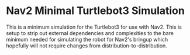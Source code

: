 # Nav2 Minimal Turtlebot3 Simulation

This is a minimum simulation for the Turtlebot3 for use with Nav2. This is setup to strip out external dependencies and complexities to the bare minimum needed for simulating the robot for Nav2's bringup which hopefully will not require changes from distribution-to-distribution.
